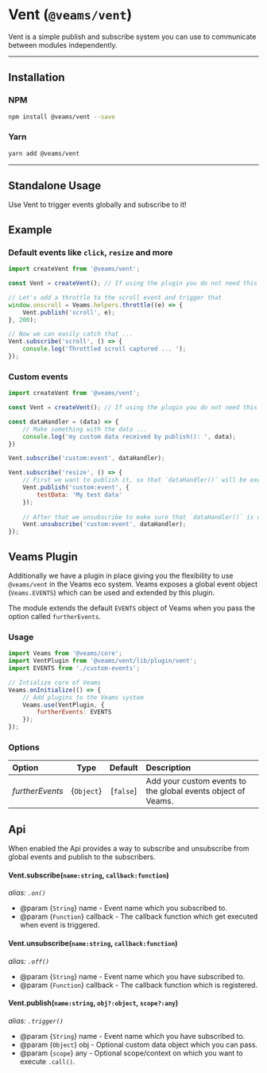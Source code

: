 [//]: # ({{#wrapWith "content-section"}})

[//]: #     ({{#wrapWith "grid-row"}})
[//]: #         ({{#wrapWith "grid-col" colClasses="is-col-tablet-l-8"}})

# Vent (`@veams/vent`)

Vent is a simple publish and subscribe system you can use to communicate between modules independently.

---------------------

## Installation

### NPM

``` bash 
npm install @veams/vent --save
```

### Yarn 

``` bash 
yarn add @veams/vent
```

---------------------

## Standalone Usage

Use Vent to trigger events globally and subscribe to it!

## Example

### Default events like `click`, `resize` and more

``` js
import createVent from '@veams/vent';

const Vent = createVent(); // If using the plugin you do not need this and have the functionality available in the namespace (like `Veams.Vent`)

// Let's add a throttle to the scroll event and trigger that
window.onscroll = Veams.helpers.throttle((e) => {
    Vent.publish('scroll', e);
}, 200);

// Now we can easily catch that ...
Vent.subscribe('scroll', () => {
    console.log('Throttled scroll captured ... ');
});
```

### Custom events

``` js
import createVent from '@veams/vent';

const Vent = createVent(); // If using the plugin you do not need this and have the functionality available in the namespace (like `Veams.Vent`)

const dataHandler = (data) => {
    // Make something with the data ...
    console.log('my custom data received by publish(): ', data);
})

Vent.subscribe('custom:event', dataHandler);

Vent.subscribe('resize', () => {
    // First we want to publish it, so that `dataHandler()` will be executed
    Vent.publish('custom:event', {
        testData: 'My test data'
    });
	
    // After that we unsubscribe to make sure that `dataHandler()` is only executed once
    Vent.unsubscribe('custom:event', dataHandler);
});
```

## Veams Plugin

Additionally we have a plugin in place giving you the flexibility to use `@veams/vent` in the Veams eco system. 
Veams exposes a global event object (`Veams.EVENTS`) which can be used and extended by this plugin.

The module extends the default `EVENTS` object of Veams when you pass the option called `furtherEvents`.

### Usage

``` js
import Veams from '@veams/core';
import VentPlugin from '@veams/vent/lib/plugin/vent';
import EVENTS from './custom-events';

// Intialize core of Veams
Veams.onInitialize(() => {
    // Add plugins to the Veams system
    Veams.use(VentPlugin, {
        furtherEvents: EVENTS
    });
});
```

### Options

| Option | Type | Default | Description |
|:--- |:---:|:---:|:--- |
| _furtherEvents_ | {`Object`} | [`false`] | Add your custom events to the global events object of Veams. |

## Api

When enabled the Api provides a way to subscribe and unsubscribe from global events and publish to the subscribers.

#### Vent.subscribe(`name:string`, `callback:function`)

_alias: `.on()`_

* @param {`String`} name - Event name which you subscribed to.
* @param {`Function`} callback - The callback function which get executed when event is triggered.

#### Vent.unsubscribe(`name:string`, `callback:function`)

_alias: `.off()`_

* @param {`String`} name - Event name which you have subscribed to.
* @param {`Function`} callback - The callback function which is registered.

#### Vent.publish(`name:string`, `obj?:object`, `scope?:any`)

_alias: `.trigger()`_

* @param {`String`} name - Event name which you have subscribed to.
* @param {`Object`} obj - Optional custom data object which you can pass.
* @param {`scope`} any - Optional scope/context on which you want to execute `.call()`.


[//]: #         ({{/wrapWith}})
[//]: #     ({{/wrapWith}})

[//]: # ({{/wrapWith}})
